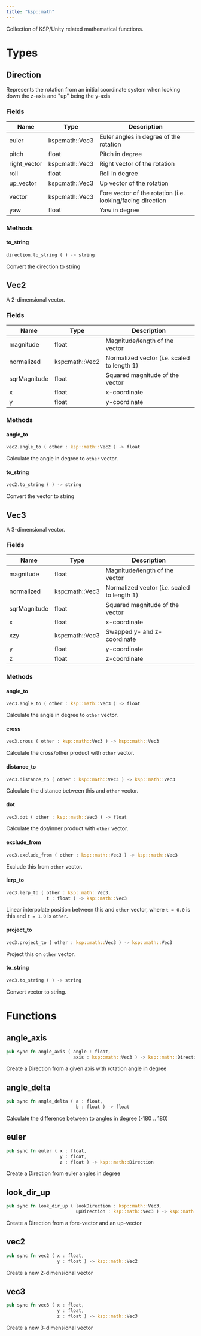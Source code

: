```yaml
---
title: "ksp::math"
---
```


Collection of KSP/Unity related mathematical functions.

# Types


## Direction

Represents the rotation from an initial coordinate system when looking down the z-axis and "up" being the y-axis

### Fields

Name | Type | Description
--- | --- | ---
euler | ksp::math::Vec3 | Euler angles in degree of the rotation
pitch | float | Pitch in degree
right_vector | ksp::math::Vec3 | Right vector of the rotation
roll | float | Roll in degree
up_vector | ksp::math::Vec3 | Up vector of the rotation
vector | ksp::math::Vec3 | Fore vector of the rotation (i.e. looking/facing direction
yaw | float | Yaw in degree

### Methods

#### to_string

```rust
direction.to_string ( ) -> string
```

Convert the direction to string

## Vec2

A 2-dimensional vector.

### Fields

Name | Type | Description
--- | --- | ---
magnitude | float | Magnitude/length of the vector
normalized | ksp::math::Vec2 | Normalized vector (i.e. scaled to length 1)
sqrMagnitude | float | Squared magnitude of the vector
x | float | x-coordinate
y | float | y-coordinate

### Methods

#### angle_to

```rust
vec2.angle_to ( other : ksp::math::Vec2 ) -> float
```

Calculate the angle in degree to `other` vector.

#### to_string

```rust
vec2.to_string ( ) -> string
```

Convert the vector to string

## Vec3

A 3-dimensional vector.

### Fields

Name | Type | Description
--- | --- | ---
magnitude | float | Magnitude/length of the vector
normalized | ksp::math::Vec3 | Normalized vector (i.e. scaled to length 1)
sqrMagnitude | float | Squared magnitude of the vector
x | float | x-coordinate
xzy | ksp::math::Vec3 | Swapped y- and z-coordinate
y | float | y-coordinate
z | float | z-coordinate

### Methods

#### angle_to

```rust
vec3.angle_to ( other : ksp::math::Vec3 ) -> float
```

Calculate the angle in degree to `other` vector.

#### cross

```rust
vec3.cross ( other : ksp::math::Vec3 ) -> ksp::math::Vec3
```

Calculate the cross/other product with `other` vector.

#### distance_to

```rust
vec3.distance_to ( other : ksp::math::Vec3 ) -> ksp::math::Vec3
```

Calculate the distance between this and `other` vector.

#### dot

```rust
vec3.dot ( other : ksp::math::Vec3 ) -> float
```

Calculate the dot/inner product with `other` vector.

#### exclude_from

```rust
vec3.exclude_from ( other : ksp::math::Vec3 ) -> ksp::math::Vec3
```

Exclude this from `other` vector.

#### lerp_to

```rust
vec3.lerp_to ( other : ksp::math::Vec3,
               t : float ) -> ksp::math::Vec3
```

Linear interpolate position between this and `other` vector, where `t = 0.0` is this and `t = 1.0` is `other`.

#### project_to

```rust
vec3.project_to ( other : ksp::math::Vec3 ) -> ksp::math::Vec3
```

Project this on `other` vector.

#### to_string

```rust
vec3.to_string ( ) -> string
```

Convert vector to string.

# Functions


## angle_axis

```rust
pub sync fn angle_axis ( angle : float,
                         axis : ksp::math::Vec3 ) -> ksp::math::Direction
```

Create a Direction from a given axis with rotation angle in degree

## angle_delta

```rust
pub sync fn angle_delta ( a : float,
                          b : float ) -> float
```

Calculate the difference between to angles in degree (-180 .. 180)

## euler

```rust
pub sync fn euler ( x : float,
                    y : float,
                    z : float ) -> ksp::math::Direction
```

Create a Direction from euler angles in degree

## look_dir_up

```rust
pub sync fn look_dir_up ( lookDirection : ksp::math::Vec3,
                          upDirection : ksp::math::Vec3 ) -> ksp::math::Direction
```

Create a Direction from a fore-vector and an up-vector

## vec2

```rust
pub sync fn vec2 ( x : float,
                   y : float ) -> ksp::math::Vec2
```

Create a new 2-dimensional vector

## vec3

```rust
pub sync fn vec3 ( x : float,
                   y : float,
                   z : float ) -> ksp::math::Vec3
```

Create a new 3-dimensional vector
